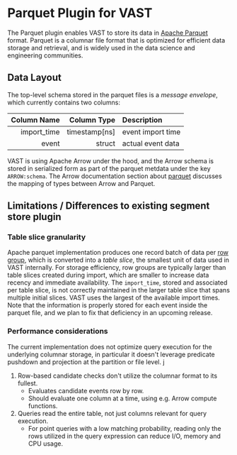 # Parquet Plugin for VAST

The Parquet plugin enables VAST to store its data in
[Apache Parquet](https://parquet.apache.org/) format.
Parquet is a columnar file format that is optimized for efficient data storage
and retrieval, and is widely used in the data science and engineering
communities.

## Data Layout

The top-level schema stored in the parquet files is a _message envelope_, which
currently contains two columns:

| Column Name   | Column Type   | Description       |
| ------------: | ------------: | :---------------- |
| import_time   | timestamp[ns] | event import time |
| event         | struct        | actual event data |

VAST is using Apache Arrow under the hood, and the Arrow schema is stored
in serialized form as part of the parquet metdata under the key `ARROW:schema`.
The Arrow documentation section about [parquet](https://arrow.apache.org/docs/dev/cpp/parquet.html)
discusses the mapping of types between Arrow and Parquet.

## Limitations / Differences to existing segment store plugin

### Table slice granularity

Apache parquet implementation produces one record batch of data per
[row group](https://parquet.apache.org/docs/concepts/), which is converted into
a _table slice_, the smallest unit of data used in VAST internally. For storage
efficiency, row groups are typically larger than table slices created during
import, which are smaller to increase data recency and immediate availability.
The `import_time`, stored and associated per table slice, is not correctly
maintained in the larger table slice that spans multiple initial slices.
VAST uses the largest of the available import times.
Note that the information is properly stored for each event inside the parquet
file, and we plan to fix that deficiency in an upcoming release.

### Performance considerations

The current implementation does not optimize query execution for the underlying
columnar storage, in particular it doesn't leverage predicate pushdown and
projection at the partition or file level.
j
1. Row-based candidate checks don't utilize the columnar format to its fullest.
   - Evaluates candidate events row by row.
   - Should evaluate one column at a time, using e.g. Arrow compute functions.
2. Queries read the entire table, not just columns relevant for query execution.
   - For point queries with a low matching probability, reading only the rows
     utilized in the query expression can reduce I/O, memory and CPU usage.
